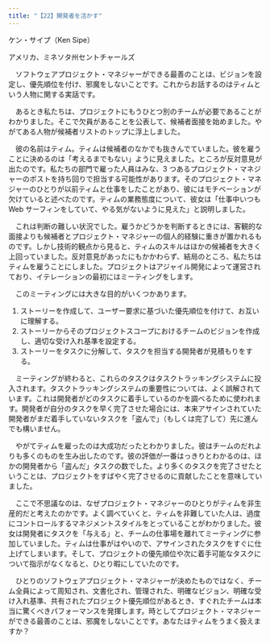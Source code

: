 ```yaml
---
title: "【22】開発者を活かす"
---
```



ケン・サイプ（Ken Sipe）



アメリカ、ミネソタ州セントチャールズ


　ソフトウェアプロジェクト・マネジャーができる最善のことは、ビジョンを設定し、優先順位を付け、邪魔をしないことです。これからお話するのはティムという人物に関する実話です。

　あるとき私たちは、プロジェクトにもうひとつ別のチームが必要であることがわかりました。そこで欠員があることを公表して、候補者面接を始めました。やがてある人物が候補者リストのトップに浮上しました。

　彼の名前はティム。ティムは候補者のなかでも抜きんでていました。彼を雇うことに決めるのは「考えるまでもない」ように見えました。ところが反対意見が出たのです。私たちの部門で雇った人員はみな、3 つあるプロジェクト・マネジャーのポストを持ち回りで担当する可能性があります。そのプロジェクト・マネジャーのひとりが以前ティムと仕事をしたことがあり、彼にはモチベーションが欠けていると述べたのです。ティムの業務態度について、彼女は「仕事中いつも Web サーフィンをしていて、やる気がないように見えた」と説明しました。

　これは判断の難しい状況でした。雇うかどうかを判断するときには、客観的な面接よりも候補者とプロジェクト・マネジャーの個人的経験に重きが置かれるものです。しかし技術的観点から見ると、ティムのスキルはほかの候補者を大きく上回っていました。反対意見があったにもかかわらず、結局のところ、私たちはティムを雇うことにしました。プロジェクトはアジャイル開発によって運営されており、イテレーションの最初にはミーティングをします。

　このミーティングには大きな目的がいくつかあります。

1.  ストーリーを作成して、ユーザー要求に基づいた優先順位を付けて、お互いに理解する。
2.  ストーリーからそのプロジェクトスコープにおけるチームのビジョンを作成し、適切な受け入れ基準を設定する。
3.  ストーリーをタスクに分解して、タスクを担当する開発者が見積もりをする。

　ミーティングが終わると、これらのタスクはタスクトラッキングシステムに投入されます。タスクトラッキングシステムの重要性については、よく誤解されています。これは開発者がどのタスクに着手しているのかを調べるために使われます。開発者が自分のタスクを早く完了させた場合には、本来アサインされていた開発者がまだ着手していないタスクを「盗んで」（もしくは完了して）先に進んでも構いません。

　やがてティムを雇ったのは大成功だったとわかりました。彼はチームのだれよりも多くのものを生み出したのです。彼の評価が一番はっきりとわかるのは、ほかの開発者から「盗んだ」タスクの数でした。より多くのタスクを完了させたということは、プロジェクトをすばやく完了させるのに貢献したことを意味していました。

　ここで不思議なのは、なぜプロジェクト・マネジャーのひとりがティムを非生産的だと考えたのかです。よく調べていくと、ティムを非難していた人は、過度にコントロールするマネジメントスタイルをとっていることがわかりました。彼女は開発者にタスクを「与える」と、チームの仕事場を離れてミーティングに参加していました。ティムは仕事がはやいので、アサインされたタスクをすぐに仕上げてしまいます。そして、プロジェクトの優先順位や次に着手可能なタスクについて指示がなくなると、ひとり暇にしていたのです。

　ひとりのソフトウェアプロジェクト・マネジャーが決めたものではなく、チーム全員によって周知され、文書化され、管理された、明確なビジョン、明確な受け入れ基準、共有されたプロジェクト優先順位があるとき、すぐれたチームは本当に驚くべきパフォーマンスを発揮します。時としてプロジェクト・マネジャーができる最善のことは、邪魔をしないことです。あなたはティムをうまく扱えますか？
